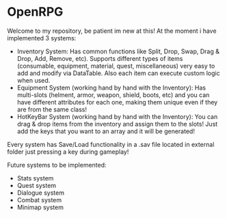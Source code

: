 # OpenRPG
Welcome to my repository, be patient im new at this!
At the moment i have implemented 3 systems:

- Inventory System:
  Has common functions like Split, Drop, Swap, Drag & Drop, Add, Remove, etc). Supports different types of items (consumable, equipment, material, quest, miscellaneous) very easy to add and modify via DataTable. Also each item can execute custom logic when used. 
- Equipment System (working hand by hand with the Inventory):
  Has multi-slots (helment, armor, weapon, shield, boots, etc) and you can have different attributes for each one, making them unique even if they are from the same class!
- HotKeyBar System (working hand by hand with the Inventory): You can drag & drop items from the inventory and assign them to the slots! Just add the keys that you want to an array and it will be generated!

Every system has Save/Load functionality in a .sav file located in external folder just pressing a key during gameplay!

Future systems to be implemented:
- Stats system
- Quest system
- Dialogue system
- Combat system
- Minimap system
